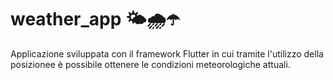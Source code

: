 # weather_app 🌤️🌧️☂️

Applicazione sviluppata con il framework Flutter in cui tramite l'utilizzo della posizionee è possibile ottenere le condizioni meteorologiche attuali.
